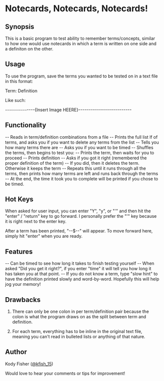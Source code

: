 
<h1> Notecards, Notecards, Notecards! </h1>

## Synopsis
  
This is a basic program to test ability to remember terms/concepts, similar to how one would use notecards in which a term is written on one side and a definiton on the other. 

## Usage

To use the program, save the terms you wanted to be tested on in a text file in this format:

Term: Definition

Like such:

---------------{Insert Image HEERE}---------------------------

## Functionality
-- Reads in term/definition combinations from a file
-- Prints the full list lf of terms, and asks you if you want to delete any terms from the list 
-- Tells you how many terms there are
-- Asks you if you want to be timed
-- Shuffles the terms, then begins to test you:
-- Prints the term, then waits for you to proceed
-- Prints definition
-- Asks if you got it right (remembered the proper definition of the term)
-- If you did, then it deletes the term. Otherwise it keeps the term
-- Repeats this until it runs through all the terms, then prints how many terms are left and runs back through the terms
-- At the end, the time it took you to complete will be printed if you chose to be timed.  

## Hot Keys
When asked for user input, you can enter "Y", "y", or "'" and then hit the "enter" / "return" key to go forward. I personally prefer the "'" key because it is right next to the enter key. 

After a term has been printed, "--$--" will appear. To move forward here, simply hit "enter" when you are ready. 

## Features
-- Can be timed to see how long it takes to finish testing yourself
-- When asked "Did you get it right?", if you enter "time" it will tell you how long it has taken you at that point.
-- If you do not know a term, type "slow hint" to have the definition printed slowly and word-by-word. Hopefully this will help jog your memory!

## Drawbacks
1) There can only be one colon in per term/definition pair because the colon is what the program draws on as the split between term and definition. 

2) For each term, everything has to be inline in the original text file, meaning you can't read in bulleted lists or anything of that nature. 


## Author
Kody Fisher (<a href="https://twitter.com/kfish_15">@kfish_15</a>)

Would love to hear your comments or tips for improvement!




